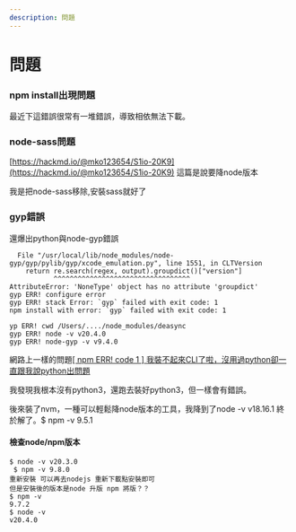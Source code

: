 ```yaml
---
description: 問題
---
```


# 問題

### npm install出現問題

最近下這錯誤很常有一堆錯誤，導致相依無法下載。



### node-sass問題

[https://hackmd.io/@mko123654/S1io-20K9](https://hackmd.io/@mko123654/S1io-20K9) 這篇是說要降node版本

我是把node-sass移除,安裝sass就好了



### gyp錯誤

還爆出python與node-gyp錯誤

```
  File "/usr/local/lib/node_modules/node-gyp/gyp/pylib/gyp/xcode_emulation.py", line 1551, in CLTVersion
    return re.search(regex, output).groupdict()["version"]
           ^^^^^^^^^^^^^^^^^^^^^^^^^^^^^^^^^^
AttributeError: 'NoneType' object has no attribute 'groupdict'
gyp ERR! configure error 
gyp ERR! stack Error: `gyp` failed with exit code: 1
npm install with error: `gyp` failed with exit code: 1

yp ERR! cwd /Users/..../node_modules/deasync
gyp ERR! node -v v20.4.0
gyp ERR! node-gyp -v v9.4.0
```

網路上一樣的問題[\[ npm ERR! code 1 \] 我裝不起來CLI了啦，沒用過python卻一直跟我說python出問題](https://ithelp.ithome.com.tw/questions/10210962)

我發現我根本沒有python3，還跑去裝好python3，但一樣會有錯誤。

後來裝了nvm，一種可以輕鬆降node版本的工具，我降到了node -v v18.16.1 終於解了。$ npm -v 9.5.1

#### 檢查node/npm版本

```
$ node -v v20.3.0 
 $ npm -v 9.8.0
重新安裝 可以再去nodejs 重新下載點安裝即可
但是安裝後的版本是node 升版 npm 將版？？
$ npm -v
9.7.2
$ node -v
v20.4.0
```
